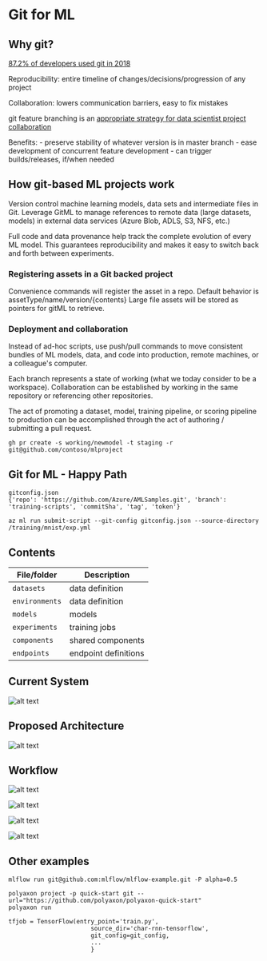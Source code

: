 # Git for ML


## Why git?

[87.2% of developers used git in 2018](https://insights.stackoverflow.com/survey/2018#technology)

Reproducibility: entire timeline of changes/decisions/progression of any project

Collaboration: lowers communication barriers, easy to fix mistakes

git feature branching is an [appropriate strategy for data scientist project collaboration](https://www.atlassian.com/git/tutorials/comparing-workflows/feature-branch-workflow)

Benefits:
    - preserve stability of whatever version is in master branch
    - ease development of concurrent feature development
    - can trigger builds/releases, if/when needed


## How git-based ML projects work

Version control machine learning models, data sets and intermediate files in Git.
Leverage GitML to manage references to remote data (large datasets, models) in external data services (Azure Blob, ADLS, S3, NFS, etc.)

Full code and data provenance help track the complete evolution of every ML model. This guarantees reproducibility and makes it easy to switch back and forth between experiments.

### Registering assets in a Git backed project
Convenience commands will register the asset in a repo. Default behavior is assetType/name/version/{contents}
Large file assets will be stored as pointers for gitML to retrieve.

### Deployment and collaboration
Instead of ad-hoc scripts, use push/pull commands to move consistent bundles of ML models, data, and code into production, remote machines, or a colleague's computer.

Each branch represents a state of working (what we today consider to be a workspace).
Collaboration can be established by working in the same repository or referencing other repositories.

The act of promoting a dataset, model, training pipeline, or scoring pipeline to production can be accomplished through the act of authoring / submitting a pull request.

```
gh pr create -s working/newmodel -t staging -r git@github.com/contoso/mlproject
```

## Git for ML - Happy Path
```
gitconfig.json
{'repo': 'https://github.com/Azure/AMLSamples.git', 'branch': 'training-scripts', 'commitSha', 'tag', 'token'}

az ml run submit-script --git-config gitconfig.json --source-directory /training/mnist/exp.yml
```

## Contents

| File/folder       | Description                                |
|-------------------|--------------------------------------------|
| `datasets`             | data definition                      |
| `environments`             | data definition                      |
| `models`             | models                      |
| `experiments`    |  training jobs             |
| `components`     |  shared components 
| `endpoints`     |   endpoint definitions                     |

## Current System
![alt text](./images/currently.png)

## Proposed Architecture
![alt text](./images/proposal.png)

## Workflow
![alt text](./images/workflow-WIP.png)

![alt text](./images/workflow.png)

![alt text](./images/mlops.png)

![alt text](./images/promote-training.png)


## Other examples
```
mlflow run git@github.com:mlflow/mlflow-example.git -P alpha=0.5

polyaxon project -p quick-start git --url="https://github.com/polyaxon/polyaxon-quick-start"
polyaxon run

tfjob = TensorFlow(entry_point='train.py',
                       source_dir='char-rnn-tensorflow',
                       git_config=git_config,
                       ...
                       }
```

